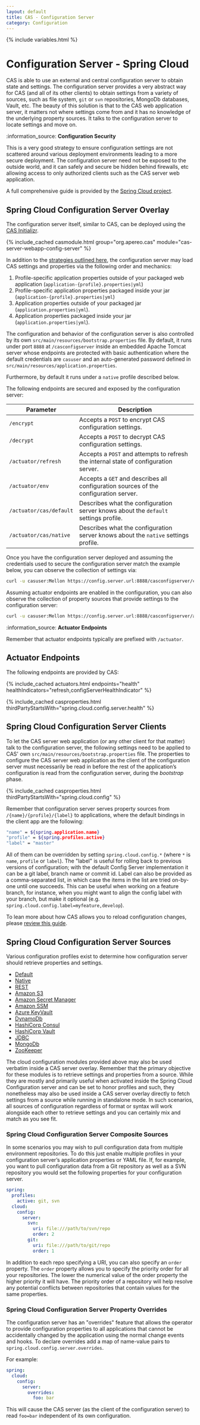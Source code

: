 ```yaml
---
layout: default 
title: CAS - Configuration Server 
category: Configuration
---
```


{% include variables.html %}

# Configuration Server - Spring Cloud

CAS is able to use an external and central configuration server to obtain state and settings. The configuration server provides a very abstract way for CAS (and
all of its other clients) to obtain settings from a variety of sources, such as file system, `git` or `svn` repositories, MongoDb databases, Vault, etc. The
beauty of this solution is that to the CAS web application server, it matters not where settings come from and it has no knowledge of the underlying property
sources. It talks to the configuration server to locate settings and move on.

<div class="alert alert-info">:information_source: <strong>Configuration Security</strong><p>This is a very good strategy to ensure configuration settings
are not scattered around various deployment environments leading to a more secure deployment. The configuration server need not be
exposed to the outside world, and it can safely and secure be hidden behind firewalls, etc allowing access to only authorized clients
such as the CAS server web application.</p></div>

A full comprehensive guide is provided by the [Spring Cloud project](https://cloud.spring.io/spring-cloud-config/spring-cloud-config.html).

## Spring Cloud Configuration Server Overlay

The configuration server itself, similar to CAS, can be deployed using the [CAS Initializr](../installation/WAR-Overlay-Initializr.html).

{% include_cached casmodule.html group="org.apereo.cas" module="cas-server-webapp-config-server" %}

In addition to the [strategies outlined here](Configuration-Management.html#overview), the configuration server may load CAS settings and properties via the
following order and mechanics:

1. Profile-specific application properties outside of your packaged web application (`application-{profile}.properties|yml`)
2. Profile-specific application properties packaged inside your jar (`application-{profile}.properties|yml`)
3. Application properties outside of your packaged jar (`application.properties|yml`).
4. Application properties packaged inside your jar (`application.properties|yml`).

The configuration and behavior of the configuration server is also controlled by its own
`src/main/resources/bootstrap.properties` file. By default, it runs under port `8888` at `/casconfigserver` inside an embedded Apache Tomcat server whose
endpoints are protected with basic authentication where the default credentials are `casuser` and an auto-generated password defined
in `src/main/resources/application.properties`.

Furthermore, by default it runs under a `native` profile described below.

The following endpoints are secured and exposed by the configuration server:

| Parameter               | Description                                                                          |
|-------------------------|--------------------------------------------------------------------------------------|
| `/encrypt`              | Accepts a `POST` to encrypt CAS configuration settings.                              |
| `/decrypt`              | Accepts a `POST` to decrypt CAS configuration settings.                              |
| `/actuator/refresh`     | Accepts a `POST` and attempts to refresh the internal state of configuration server. |
| `/actuator/env`         | Accepts a `GET` and describes all configuration sources of the configuration server. |
| `/actuator/cas/default` | Describes what the configuration server knows about the `default` settings profile.  |
| `/actuator/cas/native`  | Describes what the configuration server knows about the `native` settings profile.   |

Once you have the configuration server deployed and assuming the credentials used to secure the configuration server match the example below, you can observe
the collection of settings via:

```bash
curl -u casuser:Mellon https://config.server.url:8888/casconfigserver/cas/native
```

Assuming actuator endpoints are enabled in the configuration, you can also observe the collection of property sources that provide settings to the configuration
server:

```bash
curl -u casuser:Mellon https://config.server.url:8888/casconfigserver/actuator/env
```

<div class="alert alert-info">:information_source: <strong>Actuator Endpoints</strong><p>
Remember that actuator endpoints typically are prefixed with <code>/actuator</code>.
</p></div>

## Actuator Endpoints

The following endpoints are provided by CAS:

{% include_cached actuators.html endpoints="health" healthIndicators="refresh,configServerHealthIndicator" %}

{% include_cached casproperties.html thirdPartyStartsWith="spring.cloud.config.server.health" %}

## Spring Cloud Configuration Server Clients

To let the CAS server web application (or any other client for that matter) talk to the configuration server, the following settings need to be applied to CAS'
own `src/main/resources/bootstrap.properties` file. The properties to configure the CAS server web application as the client of the configuration server must
necessarily be read in before the rest of the application’s configuration is read from the configuration server, during the *bootstrap* phase.

{% include_cached casproperties.html thirdPartyStartsWith="spring.cloud.config" %}

Remember that configuration server serves property sources from `/{name}/{profile}/{label}` to applications, where the default bindings in the client app are
the following:

```bash
"name" = ${spring.application.name}
"profile" = ${spring.profiles.active}
"label" = "master"
```

All of them can be overridden by setting `spring.cloud.config.*` (where `*` is `name`, `profile` or `label`). The "label" is useful for rolling back to previous
versions of configuration; with the default Config Server implementation it can be a git label, branch name or commit id. Label can also be provided as a
comma-separated list, in which case the items in the list are tried on-by-one until one succeeds. This can be useful when working on a feature branch, for
instance, when you might want to align the config label with your branch, but make it optional (e.g. `spring.cloud.config.label=myfeature,develop`).

To lean more about how CAS allows you to reload configuration changes, please [review this guide](Configuration-Management-Reload.html).

## Spring Cloud Configuration Server Sources

Various configuration profiles exist to determine how configuration server should retrieve properties and settings.

- [Default](Configuration-Server-Management-SpringCloud-Default.html)
- [Native](Configuration-Server-Management-SpringCloud-Native.html)
- [REST](Configuration-Server-Management-SpringCloud-REST.html)
- [Amazon S3](Configuration-Server-Management-SpringCloud-AmazonS3.html)
- [Amazon Secret Manager](Configuration-Server-Management-SpringCloud-AmazonSecretManager.html)
- [Amazon SSM](Configuration-Server-Management-SpringCloud-AmazonSSM.html)
- [Azure KeyVault](Configuration-Server-Management-SpringCloud-AzureKeyVault.html)
- [DynamoDb](Configuration-Server-Management-SpringCloud-DynamoDb.html)
- [HashiCorp Consul](Configuration-Server-Management-SpringCloud-HashiCorpConsul.html)
- [HashiCorp Vault](Configuration-Server-Management-SpringCloud-HashiCorpVault.html)
- [JDBC](Configuration-Server-Management-SpringCloud-JDBC.html)
- [MongoDb](Configuration-Server-Management-SpringCloud-MongoDb.html)
- [ZooKeeper](Configuration-Server-Management-SpringCloud-ZooKeeper.html)

The cloud configuration modules provided above may also be used verbatim inside a CAS server overlay. Remember that the
primary objective for these modules is to retrieve settings and properties from a source. While they are mostly and primarily useful when activated inside the
Spring Cloud Configuration server and can be set to honor profiles and such, they nonetheless may also be used inside a CAS server overlay directly to fetch
settings from a source while running in standalone mode. In such scenarios, all sources of configuration regardless of format or syntax will work alongside each
other to retrieve settings and you can certainly mix and match as you see fit.

### Spring Cloud Configuration Server Composite Sources

In some scenarios you may wish to pull configuration data from multiple environment repositories. To do this just enable multiple profiles in your configuration
server’s application properties or YAML file. If, for example, you want to pull configuration data from a Git repository as well as a SVN repository you would
set the following properties for your configuration server.

```yml
spring:
  profiles:
    active: git, svn
  cloud:
    config:
      server:
        svn:
          uri: file:///path/to/svn/repo
          order: 2
        git:
          uri: file:///path/to/git/repo
          order: 1
```

In addition to each repo specifying a URI, you can also specify an `order` property. The `order` property allows you to specify the priority order for all your
repositories. The lower the numerical value of the order property the higher priority it will have. The priority order of a repository will help resolve any
potential conflicts between repositories that contain values for the same properties.

### Spring Cloud Configuration Server Property Overrides

The configuration server has an "overrides" feature that allows the operator to provide configuration properties to all applications that cannot be accidentally
changed by the application using the normal change events and hooks. To declare overrides add a map of name-value pairs
to `spring.cloud.config.server.overrides`.

For example:

```yml
spring:
  cloud:
    config:
      server:
        overrides:
          foo: bar
```

This will cause the CAS server (as the client of the configuration server) to read `foo=bar` independent of its own configuration.

